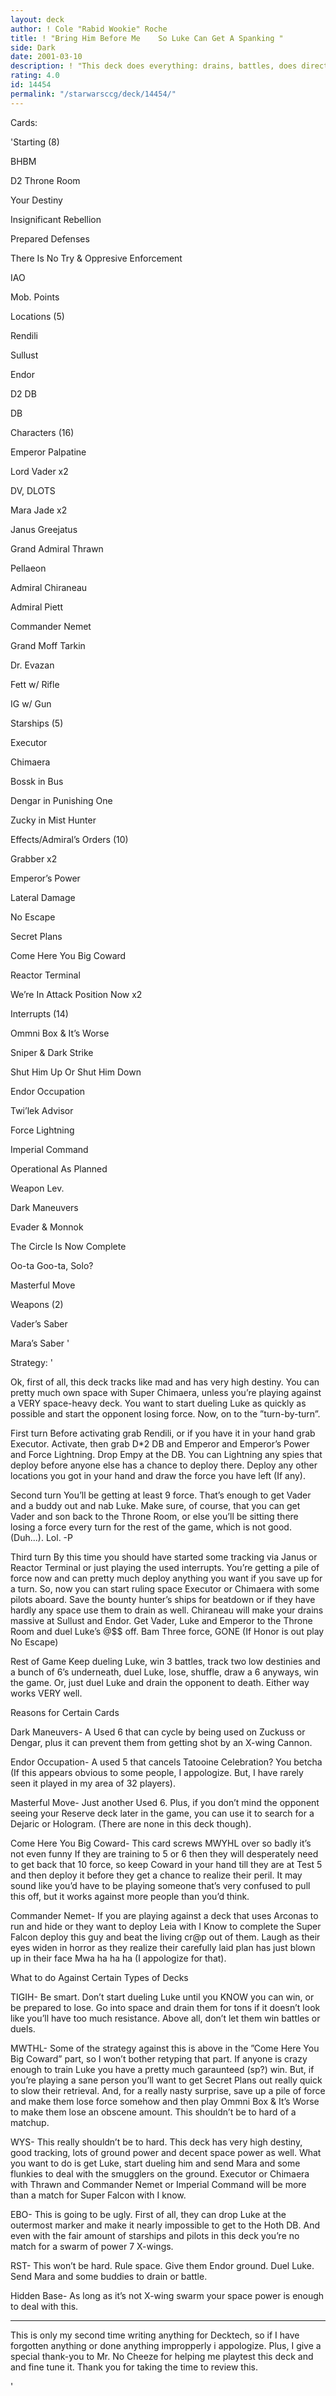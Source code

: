 ```yaml
---
layout: deck
author: ! Cole "Rabid Wookie" Roche
title: ! "Bring Him Before Me    So Luke Can Get A Spanking "
side: Dark
date: 2001-03-10
description: ! "This deck does everything: drains, battles, does direct damage... It’s crazy"
rating: 4.0
id: 14454
permalink: "/starwarsccg/deck/14454/"
---
```

Cards: 

'Starting (8)

BHBM

D2 Throne Room

Your Destiny

Insignificant Rebellion

Prepared Defenses

There Is No Try & Oppresive Enforcement

IAO

Mob. Points


Locations (5)

Rendili

Sullust

Endor

D2 DB

 DB


Characters (16)

Emperor Palpatine

Lord Vader x2

DV, DLOTS

Mara Jade x2

Janus Greejatus

Grand Admiral Thrawn

Pellaeon

Admiral Chiraneau

Admiral Piett

Commander Nemet

Grand Moff Tarkin

Dr. Evazan

Fett w/ Rifle

IG w/ Gun


Starships (5)

Executor

Chimaera

Bossk in Bus

Dengar in Punishing One

Zucky in Mist Hunter


Effects/Admiral’s Orders (10)

Grabber x2

Emperor’s Power

Lateral Damage

No Escape

Secret Plans

Come Here You Big Coward

Reactor Terminal

We’re In Attack Position Now x2


Interrupts (14)

Ommni Box & It’s Worse

Sniper & Dark Strike

Shut Him Up Or Shut Him Down

Endor Occupation

Twi’lek Advisor

Force Lightning

Imperial Command

Operational As Planned

Weapon Lev.

Dark Maneuvers

Evader & Monnok

The Circle Is Now Complete

Oo-ta Goo-ta, Solo?

Masterful Move


Weapons (2)

Vader’s Saber

Mara’s Saber '

Strategy: '

Ok, first of all, this deck tracks like mad and has very high destiny. You can pretty much own space with Super Chimaera, unless you’re playing against a VERY space-heavy deck. You want to start dueling Luke as quickly as possible and start the opponent losing force. Now, on to the ”turn-by-turn”.


First turn Before activating grab Rendili, or if you have it in your hand grab Executor. Activate, then grab D*2 DB and Emperor and Emperor’s Power and Force Lightning. Drop Empy at the DB. You can Lightning any spies that deploy before anyone else has a chance to deploy there. Deploy any other locations you got in your hand and draw the force you have left (If any).


Second turn You’ll be getting at least 9 force. That’s enough to get Vader and a buddy out and nab Luke. Make sure, of course, that you can get Vader and son back to the Throne Room, or else you’ll be sitting there losing a force every turn for the rest of the game, which is not good. (Duh...). Lol.  -P


Third turn By this time you should have started some tracking via Janus or Reactor Terminal or just playing the used interrupts. You’re getting a pile of force now and can pretty much deploy anything you want if you save up for a turn. So, now you can start ruling space Executor or Chimaera with some pilots aboard. Save the bounty hunter’s ships for beatdown or if they have hardly any space use them to drain as well. Chiraneau will make your drains massive at Sullust and Endor. Get Vader, Luke and Emperor to the Throne Room and duel Luke’s @$$ off. Bam Three force, GONE (If Honor is out play No Escape)


Rest of Game Keep dueling Luke, win 3 battles, track two low destinies and a bunch of 6’s underneath, duel Luke, lose, shuffle, draw a 6 anyways, win the game. Or, just duel Luke and drain the opponent to death. Either way works VERY well.


Reasons for Certain Cards


Dark Maneuvers- A Used 6 that can cycle by being used on Zuckuss or Dengar, plus it can prevent them from getting shot by an X-wing Cannon.


Endor Occupation- A used 5 that cancels Tatooine Celebration? You betcha (If this appears obvious to some people, I appologize. But, I have rarely seen it played in my area of 32 players).


Masterful Move- Just another Used 6. Plus, if you don’t mind the opponent seeing your Reserve deck later in the game, you can use it to search for a Dejaric or Hologram. (There are none in this deck though).


Come Here You Big Coward- This card screws MWYHL over so badly it’s not even funny If they are training to 5 or 6 then they will desperately need to get back that 10 force, so keep Coward in your hand till they are at Test 5 and then deploy it before they get a chance to realize their peril. It may sound like you’d have to be playing someone that’s very confused to pull this off, but it works against more people than you’d think.


Commander Nemet- If you are playing against a deck that uses Arconas to run and hide or they want to deploy Leia with I Know to complete the Super Falcon deploy this guy and beat the living cr@p out of them. Laugh as their eyes widen in horror as they realize their carefully laid plan has just blown up in their face Mwa ha ha ha (I appologize for that).



What to do Against Certain Types of Decks


TIGIH- Be smart. Don’t start dueling Luke until you KNOW you can win, or be prepared to lose. Go into space and drain them for tons if it doesn’t look like you’ll have too much resistance. Above all, don’t let them win battles or duels.


MWTHL- Some of the strategy against this is above in the ”Come Here You Big Coward” part, so I won’t bother retyping that part. If anyone is crazy enough to train Luke you have a pretty much garaunteed (sp?) win. But, if you’re playing a sane person you’ll want to get Secret Plans out really quick to slow their retrieval. And, for a really nasty surprise, save up a pile of force and make them lose force somehow and then play Ommni Box & It’s Worse to make them lose an obscene amount. This shouldn’t be to hard of a matchup.


WYS- This really shouldn’t be to hard. This deck has very high destiny, good tracking, lots of ground power and decent space power as well. What you want to do is get Luke, start dueling him and send Mara and some flunkies to deal with the smugglers on the ground. Executor or Chimaera with Thrawn and Commander Nemet or Imperial Command will be more than a match for Super Falcon with I know.


EBO- This is going to be ugly. First of all, they can drop Luke at the outermost marker and make it nearly impossible to get to the Hoth DB. And even with the fair amount of starships and pilots in this deck you’re no match for a swarm of power 7 X-wings.


RST- This won’t be hard. Rule space. Give them Endor ground. Duel Luke. Send Mara and some buddies to drain or battle.


Hidden Base- As long as it’s not X-wing swarm your space power is enough to deal with this.

__________________________________________________


This is only my second time writing anything for Decktech, so if I have forgotten anything or done anything impropperly i appologize. Plus, I give a special thank-you to Mr. No Cheeze for helping me playtest this deck and and fine tune it. Thank you for taking the time to review this.













'
